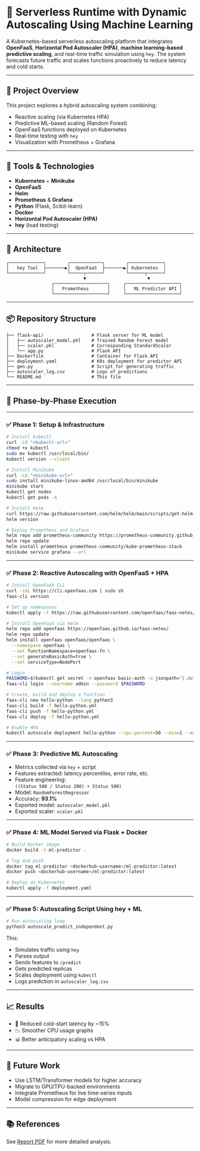 # 🚀 Serverless Runtime with Dynamic Autoscaling Using Machine Learning

A Kubernetes-based serverless autoscaling platform that integrates **OpenFaaS**, **Horizontal Pod Autoscaler (HPA)**, **machine learning-based predictive scaling**, and real-time traffic simulation using `hey`. The system forecasts future traffic and scales functions proactively to reduce latency and cold starts.

---

## 📌 Project Overview

This project explores a hybrid autoscaling system combining:
- Reactive scaling (via Kubernetes HPA)
- Predictive ML-based scaling (Random Forest)
- OpenFaaS functions deployed on Kubernetes
- Real-time testing with `hey`
- Visualization with Prometheus + Grafana

---

## 🧰 Tools & Technologies

- **Kubernetes** + **Minikube**
- **OpenFaaS**
- **Helm**
- **Prometheus** & **Grafana**
- **Python** (Flask, Scikit-learn)
- **Docker**
- **Horizontal Pod Autoscaler (HPA)**
- **hey** (load testing)

---

## 🧱 Architecture

```
┌─────────────┐        ┌────────────┐        ┌─────────────┐
│   hey Tool  ├───────▶│  OpenFaaS  ├───────▶│ Kubernetes  │
└─────────────┘        └─────┬──────┘        └──────┬──────┘
                             ▼                       ▼
                 ┌────────────────────┐     ┌────────────────────┐
                 │   Prometheus       │     │   ML Predictor API │
                 └────────────────────┘     └────────────────────┘
```

---

## 📦 Repository Structure

```
├── flask-api/                  # Flask server for ML model
│   ├── autoscaler_model.pkl    # Trained Random Forest model
│   ├── scaler.pkl              # Corresponding StandardScaler
│   └── app.py                  # Flask API
├── Dockerfile                  # Container for Flask API
├── deployment.yaml             # K8s deployment for predictor API
├── gen.py                      # Script for generating traffic
├── autoscaler_log.csv          # Logs of predictions
└── README.md                   # This file
```

---

## 🧪 Phase-by-Phase Execution

---

### ✅ Phase 1: Setup & Infrastructure

```bash
# Install kubectl
curl -LO "<kubectl-url>"
chmod +x kubectl
sudo mv kubectl /usr/local/bin/
kubectl version --client

# Install Minikube
curl -LO "<minikube-url>"
sudo install minikube-linux-amd64 /usr/local/bin/minikube
minikube start
kubectl get nodes
kubectl get pods -A

# Install Helm
curl https://raw.githubusercontent.com/helm/helm/main/scripts/get-helm-3 | bash
helm version

# Deploy Prometheus and Grafana
helm repo add prometheus-community https://prometheus-community.github.io/helm-charts
helm repo update
helm install prometheus prometheus-community/kube-prometheus-stack
minikube service grafana --url
```

---

### ✅ Phase 2: Reactive Autoscaling with OpenFaaS + HPA

```bash
# Install OpenFaaS CLI
curl -sSL https://cli.openfaas.com | sudo sh
faas-cli version

# Set up namespaces
kubectl apply -f https://raw.githubusercontent.com/openfaas/faas-netes/master/namespaces.yml

# Install OpenFaaS via Helm
helm repo add openfaas https://openfaas.github.io/faas-netes/
helm repo update
helm install openfaas openfaas/openfaas \
  --namespace openfaas \
  --set functionNamespace=openfaas-fn \
  --set generateBasicAuth=true \
  --set serviceType=NodePort

# Login
PASSWORD=$(kubectl get secret -n openfaas basic-auth -o jsonpath="{.data.basic-auth-password}" | base64 --decode)
faas-cli login --username admin --password $PASSWORD

# Create, build and deploy a function
faas-cli new hello-python --lang python3
faas-cli build -f hello-python.yml
faas-cli push -f hello-python.yml
faas-cli deploy -f hello-python.yml

# Enable HPA
kubectl autoscale deployment hello-python --cpu-percent=50 --min=1 --max=10 -n openfaas-fn
```

---

### ✅ Phase 3: Predictive ML Autoscaling

- Metrics collected via `hey` + script
- Features extracted: latency percentiles, error rate, etc.
- Feature engineering:  
  `((Status 500 / Status 200) + Status 500)`
- Model: `RandomForestRegressor`
- Accuracy: **93.1%**
- Exported model: `autoscaler_model.pkl`  
- Exported scaler: `scaler.pkl`

---

### ✅ Phase 4: ML Model Served via Flask + Docker

```bash
# Build Docker image
docker build -t ml-predictor .

# Tag and push
docker tag ml-predictor <dockerhub-username>/ml-predictor:latest
docker push <dockerhub-username>/ml-predictor:latest

# Deploy on Kubernetes
kubectl apply -f deployment.yaml
```

---

### ✅ Phase 5: Autoscaling Script Using hey + ML

```bash
# Run autoscaling loop
python3 autoscale_predict_independent.py
```

This:
- Simulates traffic using `hey`
- Parses output
- Sends features to `/predict`
- Gets predicted replicas
- Scales deployment using `kubectl`
- Logs prediction in `autoscaler_log.csv`

---

## 📈 Results

- 🚀 Reduced cold-start latency by ~15%
- 📉 Smoother CPU usage graphs
- 📊 Better anticipatory scaling vs HPA

---

## 🔮 Future Work

- Use LSTM/Transformer models for higher accuracy
- Migrate to GPU/TPU-backed environments
- Integrate Prometheus for live time-series inputs
- Model compression for edge deployment

---

## 📚 References

See [Report PDF](./Design%20of%20Internet%20Services_Project_Report.pdf) for more detailed analysis.
